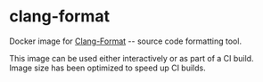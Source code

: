 # clang-format

Docker image for [Clang-Format](https://clang.llvm.org/docs/ClangFormat.html) -- source code formatting tool.

This image can be used either interactively or as part of a CI build.  
Image size has been optimized to speed up CI builds.
